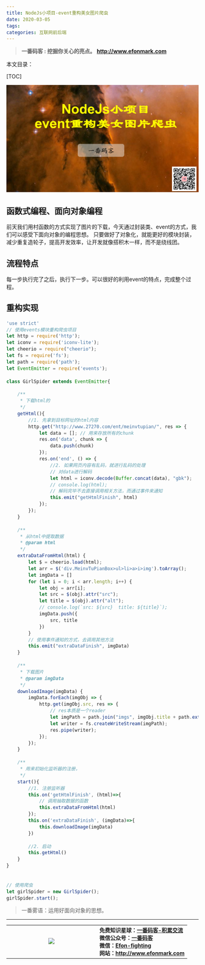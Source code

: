 ```yaml
---
title: NodeJs小项目-event重构美女图片爬虫
date: 2020-03-05
tags: 
categories: 互联网前后端
---
```


> **一番码客 : 挖掘你关心的亮点。**
> **http://www.efonmark.com**

本文目录：

[TOC]

![image-20200305232705851](2020-03-05-NodeJs小项目-event重构美女图片爬虫/image-20200305232705851.png)

<!--more-->

## 函数式编程、面向对象编程

前天我们用村函数的方式实现了图片的下载，今天通过封装类、event的方式，我们可以感受下面向对象的编程思想。
只要做好了对象化，就能更好的模块封装，减少重复造轮子，提高开发效率，让开发就像搭积木一样，而不是绕线团。

## 流程特点

每一步执行完了之后，执行下一步。可以很好的利用event的特点，完成整个过程。

## 重构实现

```js
'use strict'
// 使用events模块重构爬虫项目
let http = require('http');
let iconv = require('iconv-lite');
let cheerio = require("cheerio");
let fs = require('fs');
let path = require('path');
let EventEmitter = require('events');

class GirlSpider extends EventEmitter{

    /**
     * 下载html的
     */
    getHtml(){
        //1. 先拿到目标网址的html内容
        http.get("http://www.27270.com/ent/meinvtupian/", res => {
            let data = []; // 用来存放所有的chunk
            res.on('data', chunk => {
                data.push(chunk)
            });
            res.on('end', () => {
                //2. 如果网页内容有乱码，就进行乱码的处理
                // 对data进行解码
                let html = iconv.decode(Buffer.concat(data), "gbk");
                // console.log(html);
                // 解码完毕不去直接调用相关方法，而通过事件来通知
                this.emit("getHtmlFinish", html)
            });
        });
    }

    /**
     * 从html中提取数据
     * @param html
     */
    extraDataFromHtml(html) {
        let $ = cheerio.load(html);
        let arr = $('div.MeinvTuPianBox>ul>li>a>i>img').toArray();
        let imgData = []
        for (let i = 0; i < arr.length; i++) {
            let obj = arr[i];
            let src = $(obj).attr("src");
            let title = $(obj).attr("alt");
            // console.log(`src: ${src}  title: ${title}`);
            imgData.push({
                src, title
            })
        }
        // 使用事件通知的方式，去调用其他方法
        this.emit("extraDataFinish", imgData)
    }

    /**
     * 下载图片
     * @param imgData
     */
    downloadImage(imgData) {
        imgData.forEach(imgObj => {
            http.get(imgObj.src, res => {
                // res本质是一个reader
                let imgPath = path.join("imgs", imgObj.title + path.extname(imgObj.src))
                let writer = fs.createWriteStream(imgPath);
                res.pipe(writer);
            });
        });
    }

    /**
     * 用来初始化监听器的注册，
     */
    start(){
        //1. 注册监听器
        this.on('getHtmlFinish', (html)=>{
            // 调用抽取数据的函数
            this.extraDataFromHtml(html)
        });
        this.on('extraDataFinish', (imgData)=>{
            this.downloadImage(imgData)
        })

        //2. 启动
        this.getHtml()
    }
}


// 使用爬虫
let girlSpider = new GirlSpider();
girlSpider.start();
```



> 一番雾语：运用好面向对象的思想。

-------
<table>
<tr>
<td ><center><img src="http://www.efonmark.com/efonmark-blog/readme/guanzhu_1.jpg" width=40%></center></td>
<td width="50%" align=left><b>
    免费知识星球：<a href="http://www.efonmark.com/efonmark-blog/readme/zhishixingqiu1.png">一番码客-积累交流</a><br>
    微信公众号：<a href="http://www.efonmark.com/efonmark-blog/readme/guanzhu_1.jpg">一番码客</a><br>
    微信：<a href="http://www.efonmark.com/efonmark-blog/readme/weixin.jpg">Efon-fighting</a><br>
    网站：<a href="http://www.efonmark.com">http://www.efonmark.com</a><br></b></td>
</tr>
</table>